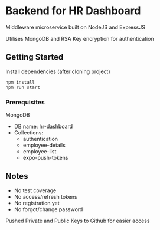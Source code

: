 # Backend for HR Dashboard

Middleware microservice built on NodeJS and ExpressJS

Utilises MongoDB and RSA Key encryption for authentication

## Getting Started

Install dependencies (after cloning project)

```
npm install
npm run start
```

### Prerequisites

MongoDB
- DB name: hr-dashboard
- Collections:
    - authentication
    - employee-details
    - employee-list
    - expo-push-tokens

## Notes

- No test coverage
- No access/refresh tokens
- No registration yet
- No forgot/change password

Pushed Private and Public Keys to Github for easier access